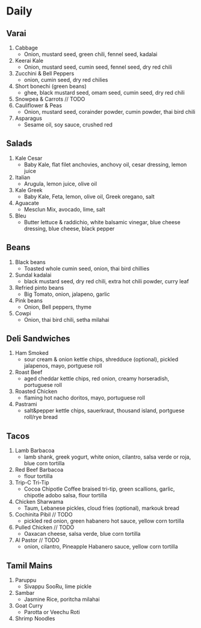 # Daily
## Varai
1. Cabbage
    * Onion, mustard seed, green chili, fennel seed, kadalai
1. Keerai Kale
    * Onion, mustard seed, cumin seed, fennel seed, dry red chili
1. Zucchini & Bell Peppers
    * onion, cumin seed, dry red chilies
1. Short bonechi (green beans)
    * ghee, black mustard seed, omam seed, cumin seed, dry red chili
1. Snowpea & Carrots // TODO
1. Cauliflower & Peas
    * Onion, mustard seed, corainder powder, cumin powder, thai bird chili
1. Asparagus
    * Sesame oil, soy sauce, crushed red

## Salads
1. Kale Cesar
    * Baby Kale, flat filet anchovies, anchovy oil, cesar dressing, lemon juice
1. Italian
    * Arugula, lemon juice, olive oil
1. Kale Greek
    * Baby Kale, Feta, lemon, olive oil, Greek oregano, salt
1. Aguacate 
    * Mesclun Mix, avocado, lime, salt
1. Bleu
    * Butter lettuce & raddichio, white balsamic vinegar, blue cheese dressing, blue cheese, black pepper

## Beans
1. Black beans
    * Toasted whole cumin seed, onion, thai bird chillies
1. Sundal kadalai
    * black mustard seed, dry red chili, extra hot chili powder, curry leaf
1. Refried pinto beans
    * Big Tomato, onion, jalapeno, garlic
1. Pink beans
    * Onion, Bell peppers, thyme
1. Cowpi
    * Onion, thai bird chili, setha milahai

## Deli Sandwiches
1. Ham Smoked
    * sour cream & onion kettle chips, shredduce (optional), pickled jalapenos, mayo, portguese roll
1. Roast Beef
    * aged cheddar kettle chips, red onion, creamy horseradish, portuguese roll
1. Roasted Chicken
    * flaming hot nacho doritos, mayo, portuguese roll
1. Pastrami
    * salt&pepper kettle chips, sauerkraut, thousand island, portguese roll/rye bread

## Tacos
1. Lamb Barbacoa 
    * lamb shank, greek yogurt, white onion, cilantro, salsa verde or roja, blue corn tortilla
1. Red Beef Barbacoa
    * flour tortilla
1. Trip-C Tri-Tip
    * Cocoa Chipotle Coffee braised tri-tip, green scallions, garlic, chipotle adobo salsa, flour tortilla
1. Chicken Sharwama
    * Taum, Lebanese pickles, cloud fries (optional), markouk bread
1. Cochinita Pibil // TODO
    * pickled red onion, green habanero hot sauce, yellow corn tortilla
1. Pulled Chicken // TODO
    * Oaxacan cheese, salsa verde, blue corn tortilla
1. Al Pastor // TODO
    * onion, cilantro, Pineapple Habanero sauce, yellow corn tortilla

## Tamil Mains
1. Paruppu
    * Sivappu SooRu, lime pickle
1. Sambar
    * Jasmine Rice, poritcha milahai
1. Goat Curry
    * Parotta or Veechu Roti
1. Shrimp Noodles
